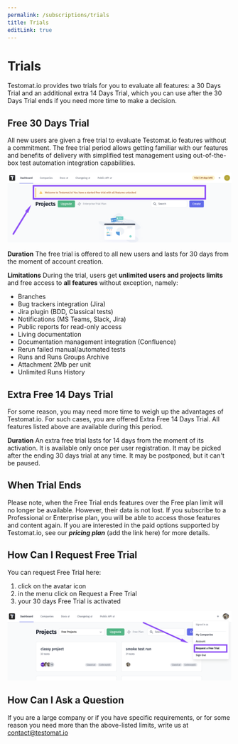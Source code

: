 ```yaml
---
permalink: /subscriptions/trials
title: Trials
editLink: true
---
```


# Trials

Testomat.io provides two trials for you to evaluate all features: a 30 Days Trial and an additional extra 14 Days Trial, which you can use after the 30 Days Trial ends if you need more time to make a decision.

## Free 30 Days Trial

All new users are given a free trial to evaluate Testomat.io features without a commitment. The free trial period allows getting familiar with our features and benefits of delivery with simplified test management using out-of-the-box test automation integration capabilities.

![image](images/135104795-40c1a6e9-59b4-4265-a200-f604b9979391.png)

**Duration**
The free trial is offered to all new users and lasts for 30 days from the moment of account creation.

**Limitations**
During the trial, users get **unlimited users and projects limits** and free access to **all features** without exception, namely:

- Branches
- Bug trackers integration (Jira)
- Jira plugin (BDD, Classical tests)
- Notifications (MS Teams, Slack, Jira)
- Public reports for read-only access
- Living documentation
- Documentation management integration (Confluence)
- Rerun failed manual/automated tests
- Runs and Runs Groups Archive
- Attachment 2Mb per unit
- Unlimited Runs History 

## Extra Free 14 Days Trial

For some reason, you may need more time to weigh up the advantages of Testomat.io. For such cases, you are offered Extra Free 14 Days Trial. All features listed above are available during this period.

**Duration**
An extra free trial lasts for 14 days from the moment of its activation. It is available only once per user registration. It may be picked after the ending 30 days trial at any time. It may be postponed, but it can't be paused. 

## When Trial Ends

Please note, when the Free Trial ends features over the Free plan limit will no longer be available. However, their data is not lost. If you subscribe to a Professional or Enterprise plan, you will be able to access those features and content again. If you are interested in the paid options supported by Testomat.io, see our **_pricing plan_** (add the link here) for more details. 

## How Can I Request Free Trial

You can request Free Trial here:

1. click on the avatar icon 
2. in the menu click on Request a Free Trial 
3. your 30 days Free Trial is activated 

![image](images/139681457-b60419cc-575c-4958-90b1-55bdeba2d3bd.png)

## How Can I Ask a Question
 
If you are a large company or if you have specific requirements, or for some reason you need more than the above-listed limits, write us at contact@testomat.io
